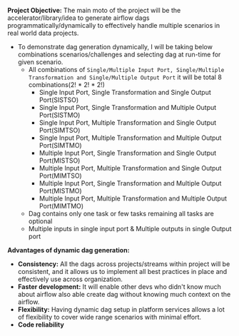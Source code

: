 **Project Objective:**  The main moto of the project will be the accelerator/library/idea to generate airflow dags 
programmatically/dynamically to effectively handle multiple scenarios in real world data projects.
- To demonstrate dag generation dynamically, I will be taking below combinations scenarios/challenges and 
selecting dag at run-time for given scenario.
  - All combinations of `Single/Multiple Input Port, Single/Multiple Transformation and Single/Multiple Output Port` 
  it will be total 8 combinations(2! * 2! * 2!)
      - Single Input Port, Single Transformation and Single Output Port(SISTSO)
      - Single Input Port, Single Transformation and Multiple Output Port(SISTMO)
      - Single Input Port, Multiple Transformation and Single Output Port(SIMTSO)
      - Single Input Port, Multiple Transformation and Multiple Output Port(SIMTMO)
      - Multiple Input Port, Single Transformation and Single Output Port(MISTSO)
      - Multiple Input Port, Multiple Transformation and Single Output Port(MIMTSO)
      - Multiple Input Port, Single Transformation and Multiple Output Port(MISTMO)
      - Multiple Input Port, Multiple Transformation and Multiple Output Port(MIMTMO)
  - Dag contains only one task or few tasks remaining all tasks are optional
  - Multiple inputs in single input port & Multiple outputs in single Output port


**Advantages of dynamic dag generation:**
  - **Consistency:** All the dags across projects/streams within project will be consistent, and 
  it allows us to implement all best practices in place and effectively use across organization. 
  - **Faster development:** It will enable other devs who didn't know much about airflow also able 
  create dag without knowing much context on the airflow.
  - **Flexibility:** Having dynamic dag setup in platform services allows a lot of flexibility to cover
  wide range scenarios with minimal effort.
  - **Code reliability**
